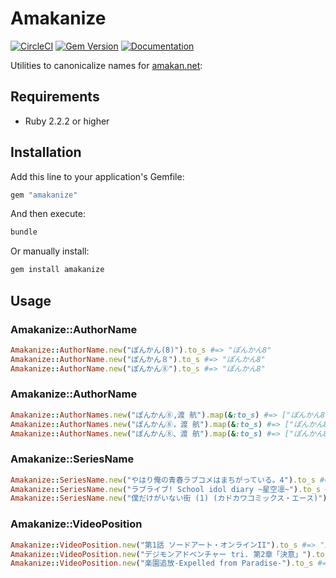 # Amakanize

[![CircleCI](https://img.shields.io/circleci/project/github/amakan/amakanize.svg)](https://circleci.com/gh/amakan/amakanize)
[![Gem Version](https://badge.fury.io/rb/amakanize.svg)](https://rubygems.org/gems/amakanize)
[![Documentation](http://img.shields.io/badge/docs-rdoc.info-blue.svg)](http://www.rubydoc.info/github/amakan/amakanize)

Utilities to canonicalize names for [amakan.net](https://amakan.net/):

## Requirements

- Ruby 2.2.2 or higher

## Installation

Add this line to your application's Gemfile:

```ruby
gem "amakanize"
```

And then execute:

```bash
bundle
```

Or manually install:

```bash
gem install amakanize
```

## Usage

### Amakanize::AuthorName

```ruby
Amakanize::AuthorName.new("ぽんかん(8)").to_s #=> "ぽんかん8"
Amakanize::AuthorName.new("ぽんかん８").to_s #=> "ぽんかん8"
Amakanize::AuthorName.new("ぽんかん⑧").to_s #=> "ぽんかん8"
```

### Amakanize::AuthorName

```ruby
Amakanize::AuthorNames.new("ぽんかん⑧,渡 航").map(&:to_s) #=> ["ぽんかん8", "渡航"]
Amakanize::AuthorNames.new("ぽんかん⑧，渡 航").map(&:to_s) #=> ["ぽんかん8", "渡航"]
Amakanize::AuthorNames.new("ぽんかん⑧、渡 航").map(&:to_s) #=> ["ぽんかん8", "渡航"]
```

### Amakanize::SeriesName

```ruby
Amakanize::SeriesName.new("やはり俺の青春ラブコメはまちがっている。4").to_s #=> "やはり俺の青春ラブコメはまちがっている。"
Amakanize::SeriesName.new("ラブライブ! School idol diary ~星空凛~").to_s #=> "ラブライブ! School idol diary"
Amakanize::SeriesName.new("僕だけがいない街 (1) (カドカワコミックス・エース)").to_s #=> "僕だけがいない街"
```

### Amakanize::VideoPosition

```ruby
Amakanize::VideoPosition.new("第1話 ソードアート・オンラインII").to_s #=> "1"
Amakanize::VideoPosition.new("デジモンアドベンチャー tri. 第2章「決意」").to_s #=> "2"
Amakanize::VideoPosition.new("楽園追放-Expelled from Paradise-").to_s #=> ""
```

